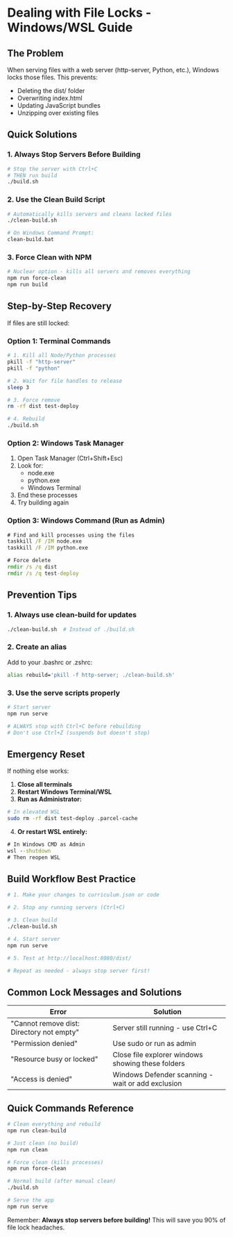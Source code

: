 # Dealing with File Locks - Windows/WSL Guide

## The Problem
When serving files with a web server (http-server, Python, etc.), Windows locks those files. This prevents:
- Deleting the dist/ folder
- Overwriting index.html
- Updating JavaScript bundles
- Unzipping over existing files

## Quick Solutions

### 1. Always Stop Servers Before Building
```bash
# Stop the server with Ctrl+C
# THEN run build
./build.sh
```

### 2. Use the Clean Build Script
```bash
# Automatically kills servers and cleans locked files
./clean-build.sh

# On Windows Command Prompt:
clean-build.bat
```

### 3. Force Clean with NPM
```bash
# Nuclear option - kills all servers and removes everything
npm run force-clean
npm run build
```

## Step-by-Step Recovery

If files are still locked:

### Option 1: Terminal Commands
```bash
# 1. Kill all Node/Python processes
pkill -f "http-server"
pkill -f "python"

# 2. Wait for file handles to release
sleep 3

# 3. Force remove
rm -rf dist test-deploy

# 4. Rebuild
./build.sh
```

### Option 2: Windows Task Manager
1. Open Task Manager (Ctrl+Shift+Esc)
2. Look for:
   - node.exe
   - python.exe
   - Windows Terminal
3. End these processes
4. Try building again

### Option 3: Windows Command (Run as Admin)
```cmd
# Find and kill processes using the files
taskkill /F /IM node.exe
taskkill /F /IM python.exe

# Force delete
rmdir /s /q dist
rmdir /s /q test-deploy
```

## Prevention Tips

### 1. Always use clean-build for updates
```bash
./clean-build.sh  # Instead of ./build.sh
```

### 2. Create an alias
Add to your .bashrc or .zshrc:
```bash
alias rebuild='pkill -f http-server; ./clean-build.sh'
```

### 3. Use the serve scripts properly
```bash
# Start server
npm run serve

# ALWAYS stop with Ctrl+C before rebuilding
# Don't use Ctrl+Z (suspends but doesn't stop)
```

## Emergency Reset

If nothing else works:

1. **Close all terminals**
2. **Restart Windows Terminal/WSL**
3. **Run as Administrator:**
```bash
# In elevated WSL
sudo rm -rf dist test-deploy .parcel-cache
```

4. **Or restart WSL entirely:**
```cmd
# In Windows CMD as Admin
wsl --shutdown
# Then reopen WSL
```

## Build Workflow Best Practice

```bash
# 1. Make your changes to curriculum.json or code

# 2. Stop any running servers (Ctrl+C)

# 3. Clean build
./clean-build.sh

# 4. Start server
npm run serve

# 5. Test at http://localhost:8080/dist/

# Repeat as needed - always stop server first!
```

## Common Lock Messages and Solutions

| Error | Solution |
|-------|----------|
| "Cannot remove dist: Directory not empty" | Server still running - use Ctrl+C |
| "Permission denied" | Use sudo or run as admin |
| "Resource busy or locked" | Close file explorer windows showing these folders |
| "Access is denied" | Windows Defender scanning - wait or add exclusion |

## Quick Commands Reference

```bash
# Clean everything and rebuild
npm run clean-build

# Just clean (no build)
npm run clean

# Force clean (kills processes)
npm run force-clean

# Normal build (after manual clean)
./build.sh

# Serve the app
npm run serve
```

Remember: **Always stop servers before building!** This will save you 90% of file lock headaches.